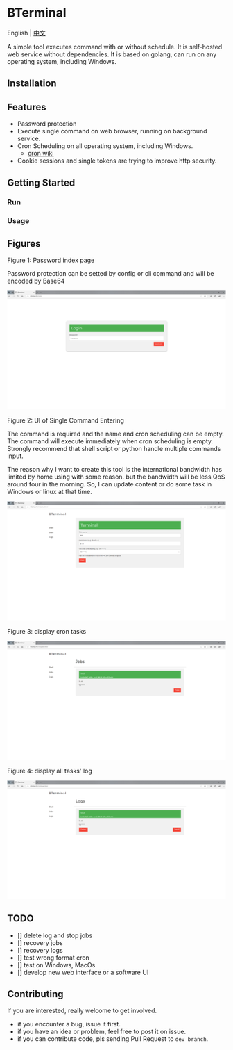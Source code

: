 # BTerminal

English | [中文](./README_CN.md)

A simple tool executes command with or without schedule.
It is self-hosted web service without dependencies.
It is based on golang, can run on any operating system, including Windows.

## Installation

## Features

- Password protection
- Execute single command on web browser, running on background service.
- Cron Scheduling on all operating system, including Windows.
  - [cron wiki](https://en.wikipedia.org/wiki/Cron)
- Cookie sessions and single tokens are trying to improve http security.

## Getting Started

### Run

### Usage

## Figures

Figure 1: Password index page

Password protection can be setted by config or cli command
and will be encoded by Base64

![BTerminalPassword](./image/bterminalPassword.png)

Figure 2: UI of Single Command Entering

The command is required and the name and cron scheduling can be empty.
The command will execute immediately when cron scheduling is empty.
Strongly recommend
that shell script or python handle multiple commands input.

The reason why I want to create this tool is
the international bandwidth has limited by home using with some reason.
but the bandwidth will be less QoS around four in the morning.
So, I can update content or do some task in Windows or linux at that time.

![BTerminalShell](./image/bterminalShell.png)

Figure 3: display cron tasks

![BTerminalJob](./image/bterminalJobs.png)

Figure 4: display all tasks' log

![BTerminalLogs](./image/bterminalLogs.png)

## TODO

- [] delete log and stop jobs
- [] recovery jobs
- [] recovery logs
- [] test wrong format cron
- [] test on Windows, MacOs
- [] develop new web interface or a software UI

## Contributing

If you are interested, really welcome to get involved.

- if you encounter a bug, issue it first.
- if you have an idea or problem, feel free to post it on issue.
- if you can contribute code,
pls sending Pull Request to `dev branch`.
